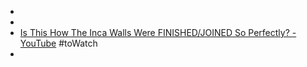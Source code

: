 -
-
- [Is This How The Inca Walls Were FINISHED/JOINED So Perfectly? - YouTube](https://www.youtube.com/watch?v=eDy8SaPVN48&t=11s) #toWatch
-